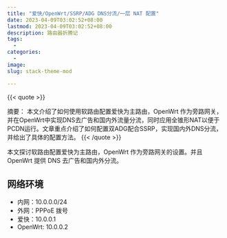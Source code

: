 ```yaml
---
title: "爱快/OpenWrt/SSRP/ADG DNS分流/一层 NAT 配置"
date: 2023-04-09T03:02:52+08:00
lastmod: 2023-04-09T03:02:52+08:00
description: 路由器折腾记
tags:
  - 
categories:
  - 
image: 
slug: stack-theme-mod

---
```

{{< quote >}}

摘要： 本文介绍了如何使用软路由配置爱快为主路由，OpenWrt 作为旁路网关，并在OpenWrt中实现DNS去广告和国内外流量分流，同时应用全锥形NAT以便于PCDN运行。文章重点介绍了如何配置双ADG配合SSRP，实现国内外DNS分流，并给出了具体的配置方法。
{{< /quote >}}

本文探讨软路由配置爱快为主路由，OpenWrt 作为旁路网关的设置。并且OpenWrt 提供 DNS 去广告和国内外分流。

## 网络环境
- 内网：10.0.0.0/24
- 外网：PPPoE 拨号
- 爱快：10.0.0.1
- OpenWrt: 10.0.0.2
